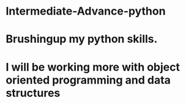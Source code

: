 # Intermediate-Advance-python
# Brushingup my python skills. 
# I will be working more with object oriented programming and data structures 
